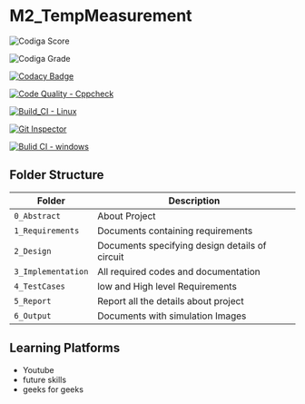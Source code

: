 # M2_TempMeasurement


![Codiga Score](https://api.codiga.io/project/32957/score/svg)

![Codiga Grade](https://api.codiga.io/project/32957/status/svg)


[![Codacy Badge](https://app.codacy.com/project/badge/Grade/a520c88cffa1402c8a691e17a0cf4f7a)](https://www.codacy.com/gh/sriharshanch/M2_TempMeasurement/dashboard?utm_source=github.com&amp;utm_medium=referral&amp;utm_content=sriharshanch/M2_TempMeasurement&amp;utm_campaign=Badge_Grade)


[![Code Quality - Cppcheck](https://github.com/sriharshanch/M2_TempMeasurement/actions/workflows/c-cpp.yml/badge.svg)](https://github.com/sriharshanch/M2_TempMeasurement/actions/workflows/c-cpp.yml)


[![Build_CI - Linux](https://github.com/sriharshanch/M2_TempMeasurement/actions/workflows/linux.yml/badge.svg)](https://github.com/sriharshanch/M2_TempMeasurement/actions/workflows/linux.yml)


[![Git Inspector](https://github.com/sriharshanch/M2_TempMeasurement/actions/workflows/Git%20Inspector.yml/badge.svg)](https://github.com/sriharshanch/M2_TempMeasurement/actions/workflows/Git%20Inspector.yml)


[![Bulid CI - windows](https://github.com/sriharshanch/M2_TempMeasurement/actions/workflows/windows.yml/badge.svg)](https://github.com/sriharshanch/M2_TempMeasurement/actions/workflows/windows.yml)


## Folder Structure
Folder             | Description
-------------------| -----------------------------------------
`0_Abstract`       | About Project
`1_Requirements`   | Documents containing requirements 
`2_Design`         | Documents specifying design details of circuit
`3_Implementation` | All required codes and documentation
`4_TestCases`      | low and High level Requirements
`5_Report`         | Report all the details about project
`6_Output`         | Documents with simulation Images

## Learning Platforms
* Youtube
* future skills
* geeks for geeks

